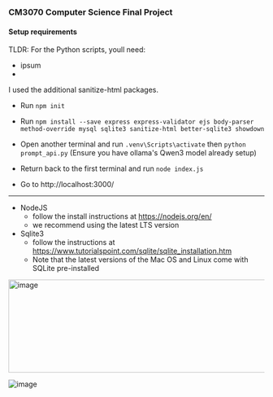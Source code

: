 ### CM3070 Computer Science Final Project ###

#### Setup requirements ####
TLDR:
For the Python scripts, youll need:
- ipsum
- 


I used the additional sanitize-html packages.
- Run ```npm init```
- Run ```npm install --save express express-validator ejs body-parser method-override mysql sqlite3 sanitize-html better-sqlite3 showdown```

- Open another terminal and run ```.venv\Scripts\activate``` then ```python prompt_api.py``` (Ensure you have ollama's Qwen3 model already setup)

- Return back to the first terminal and run ```node index.js```

- Go to http://localhost:3000/
--------------------------------------------------------------------------------------------------------------------------

* NodeJS 
    - follow the install instructions at https://nodejs.org/en/
    - we recommend using the latest LTS version
* Sqlite3 
    - follow the instructions at https://www.tutorialspoint.com/sqlite/sqlite_installation.htm 
    - Note that the latest versions of the Mac OS and Linux come with SQLite pre-installed
  
<img width="599" height="183" alt="image" src="https://github.com/user-attachments/assets/7a078468-72e3-4215-a6dc-1f2d03092d14" />

![image](https://github.com/user-attachments/assets/f58e02a0-4743-4548-a033-245a0868f36f)

